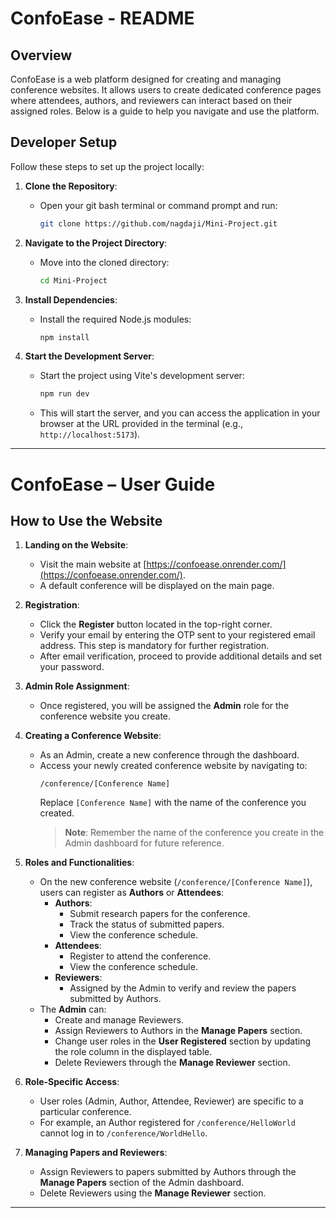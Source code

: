 # ConfoEase - README

## Overview
ConfoEase is a web platform designed for creating and managing conference websites. It allows users to create dedicated conference pages where attendees, authors, and reviewers can interact based on their assigned roles. Below is a guide to help you navigate and use the platform.

## Developer Setup

Follow these steps to set up the project locally:

1. **Clone the Repository**:
   - Open your git bash terminal or command prompt and run:
     ```bash
     git clone https://github.com/nagdaji/Mini-Project.git
     ```

2. **Navigate to the Project Directory**:
   - Move into the cloned directory:
     ```bash
     cd Mini-Project
     ```

3. **Install Dependencies**:
   - Install the required Node.js modules:
     ```bash
     npm install
     ```

4. **Start the Development Server**:
   - Start the project using Vite's development server:
     ```bash
     npm run dev
     ```
   - This will start the server, and you can access the application in your browser at the URL provided in the terminal (e.g., `http://localhost:5173`).

---


# ConfoEase – User Guide

## How to Use the Website

1. **Landing on the Website**:
   - Visit the main website at [https://confoease.onrender.com/](https://confoease.onrender.com/).
   - A default conference will be displayed on the main page.

2. **Registration**:
   - Click the **Register** button located in the top-right corner.
   - Verify your email by entering the OTP sent to your registered email address. This step is mandatory for further registration.
   - After email verification, proceed to provide additional details and set your password.

3. **Admin Role Assignment**:
   - Once registered, you will be assigned the **Admin** role for the conference website you create.

4. **Creating a Conference Website**:
   - As an Admin, create a new conference through the dashboard.
   - Access your newly created conference website by navigating to:
     ```
     /conference/[Conference Name]
     ```
     Replace `[Conference Name]` with the name of the conference you created.
     > **Note**: Remember the name of the conference you create in the Admin dashboard for future reference.

5. **Roles and Functionalities**:
   - On the new conference website (`/conference/[Conference Name]`), users can register as **Authors** or **Attendees**:
     - **Authors**:
       - Submit research papers for the conference.
       - Track the status of submitted papers.
       - View the conference schedule.
     - **Attendees**:
       - Register to attend the conference.
       - View the conference schedule.
     - **Reviewers**:
       - Assigned by the Admin to verify and review the papers submitted by Authors.
   - The **Admin** can:
     - Create and manage Reviewers.
     - Assign Reviewers to Authors in the **Manage Papers** section.
     - Change user roles in the **User Registered** section by updating the role column in the displayed table.
     - Delete Reviewers through the **Manage Reviewer** section.

6. **Role-Specific Access**:
   - User roles (Admin, Author, Attendee, Reviewer) are specific to a particular conference.
   - For example, an Author registered for `/conference/HelloWorld` cannot log in to `/conference/WorldHello`.

7. **Managing Papers and Reviewers**:
   - Assign Reviewers to papers submitted by Authors through the **Manage Papers** section of the Admin dashboard.
   - Delete Reviewers using the **Manage Reviewer** section.

---

